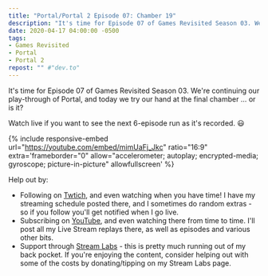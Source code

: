 ```yaml
---
title: "Portal/Portal 2 Episode 07: Chamber 19"
description: "It's time for Episode 07 of Games Revisited Season 03. We're continuing our play-through of Portal, and today we try our hand at the final chamber &hellip; or is it?"
date: 2020-04-17 04:00:00 -0500
tags:
- Games Revisited
- Portal
- Portal 2
repost: "" #"dev.to"
---
```


It's time for Episode 07 of Games Revisited Season 03. We're continuing our play-through of Portal, and today we try our hand at the final chamber &hellip; or is it?

Watch live if you want to see the next 6-episode run as it's recorded. :smiley:
<!--more-->

{% include responsive-embed url="https://youtube.com/embed/mimUaFj_Jkc" ratio="16:9" extra='frameborder="0" allow="accelerometer; autoplay; encrypted-media; gyroscope; picture-in-picture" allowfullscreen' %}

Help out by:
 * Following on [Twtich](https://twitch.tv/AnonJr_Live), and even watching when you have time! I have my streaming schedule posted there, and I sometimes do random extras - so if you follow you'll get notified when I go live.
 * Subscribing on [YouTube](http://www.youtube.com/channel/UCXafqhKHbkSUIrq0LAuu0tw), and even watching there from time to time. I'll post all my Live Stream replays there, as well as episodes and various other bits.
 * Support through [Stream Labs](https://streamlabs.com/anonjr_live) - this is pretty much running out of my back pocket. If you're enjoying the content, consider helping out with some of the costs by donating/tipping on my Stream Labs page.